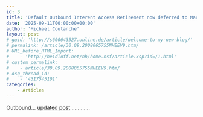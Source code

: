 ```yaml
---
id: 3
title: 'Default Outbound Interent Access Retirement now deferred to March 2026'
date: '2025-09-11T00:00:00+00:00'
author: 'Michael Coutanche'
layout: post
# guid: 'http://s600643527.online.de/article/welcome-to-my-new-blog/'
# permalink: /article/30.09.2008065755NHEEV9.htm/
# URL_before_HTML_Import: 
#    - 'http://heidloff.net/nh/home.nsf/article.xsp?id=/1.html'
# custom_permalink:
#    - article/30.09.2008065755NHEEV9.htm/
# dsq_thread_id:
#    - '4317545101'
categories:
    - Articles
---
```


Outbound...  [updated post](https://azure.microsoft.com/en-us/updates?id=default-outbound-access-for-vms-in-azure-will-be-retired-transition-to-a-new-method-of-internet-access) ............